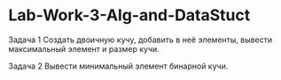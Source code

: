 # Lab-Work-3-Alg-and-DataStuct
Задача 1 Создать двоичную кучу, добавить в неё элементы, вывести максимальный элемент и размер кучи.

Задача 2 Вывести минимальный элемент бинарной кучи.
